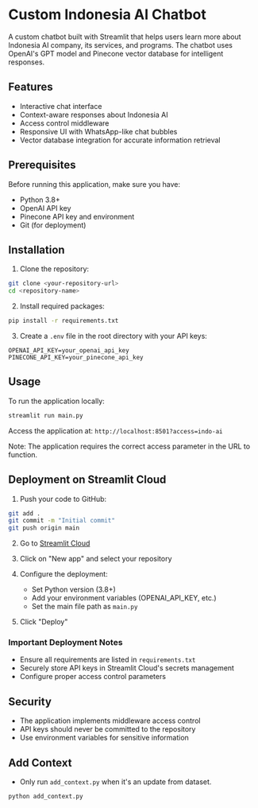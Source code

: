 # Custom Indonesia AI Chatbot

A custom chatbot built with Streamlit that helps users learn more about Indonesia AI company, its services, and programs. The chatbot uses OpenAI's GPT model and Pinecone vector database for intelligent responses.

## Features

- Interactive chat interface
- Context-aware responses about Indonesia AI
- Access control middleware
- Responsive UI with WhatsApp-like chat bubbles
- Vector database integration for accurate information retrieval

## Prerequisites

Before running this application, make sure you have:

- Python 3.8+
- OpenAI API key
- Pinecone API key and environment
- Git (for deployment)

## Installation

1. Clone the repository:

```bash
git clone <your-repository-url>
cd <repository-name>
```

2. Install required packages:

```bash
pip install -r requirements.txt
```

3. Create a `.env` file in the root directory with your API keys:

```env
OPENAI_API_KEY=your_openai_api_key
PINECONE_API_KEY=your_pinecone_api_key
```

## Usage

To run the application locally:

```bash
streamlit run main.py
```

Access the application at: `http://localhost:8501?access=indo-ai`

Note: The application requires the correct access parameter in the URL to function.

## Deployment on Streamlit Cloud

1. Push your code to GitHub:

```bash
git add .
git commit -m "Initial commit"
git push origin main
```

2. Go to [Streamlit Cloud](https://streamlit.io/cloud)

3. Click on "New app" and select your repository

4. Configure the deployment:

   - Set Python version (3.8+)
   - Add your environment variables (OPENAI_API_KEY, etc.)
   - Set the main file path as `main.py`

5. Click "Deploy"

### Important Deployment Notes

- Ensure all requirements are listed in `requirements.txt`
- Securely store API keys in Streamlit Cloud's secrets management
- Configure proper access control parameters

## Security

- The application implements middleware access control
- API keys should never be committed to the repository
- Use environment variables for sensitive information

## Add Context

- Only run `add_context.py` when it's an update from dataset.

```bash
python add_context.py
```
